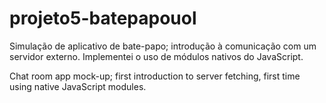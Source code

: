 # projeto5-batepapouol
Simulação de aplicativo de bate-papo; introdução à comunicação com um servidor externo. Implementei o uso de módulos nativos do JavaScript.

Chat room app mock-up; first introduction to server fetching, first time using native JavaScript modules.
